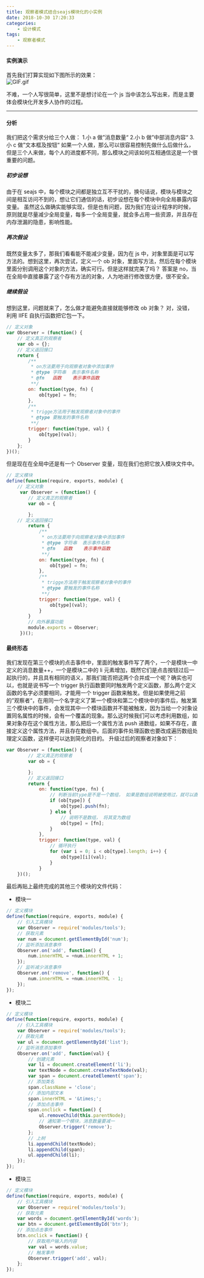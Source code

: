 ```yaml
---
title: 观察者模式结合seajs模块化的小实例
date: 2018-10-30 17:20:33
categories:
	- 设计模式
tags:
	- 观察者模式
---
```


#### 实例演示

首先我们打算实现如下图所示的效果：  
![GIF.gif](https://myblog-1257961174.cos.ap-beijing.myqcloud.com/04-Modular-example/GIF.gif)

<!-- more -->

不难，一个人写很简单，这里不是想讨论在一个 js 当中该怎么写出来，而是主要体会模块化开发多人协作的过程。

---

#### 分析

我们把这个需求分给三个人做： 1.小 a 做”消息数量“ 2.小 b 做”中部消息内容“ 3.小 c 做”文本框及按钮“
如果一个人做，那么可以很容易控制先做什么后做什么，但是三个人来做，每个人的进度都不同，那么模块之间该如何互相通信这是一个很重要的问题。

##### 初步设想

由于在 seajs 中，每个模块之间都是独立互不干扰的，换句话说，模块与模块之间是相互访问不到的，想让它们通信的话，初步设想在每个模块中向全局暴露内容变量。
虽然这么做确实能够实现，但是也有问题，因为我们在设计程序的时候，原则就是尽量减少全局变量，每多一个全局变量，就会多占用一些资源，并且存在内存泄漏的隐患，影响性能。

##### 再次假设

既然变量太多了，那我们看看能不能减少变量，因为在 js 中，对象里面是可以写方法的。想到这里，再次尝试，定义一个 ob 对象，里面写方法，然后在每个模块里面分别调用这个对象的方法，确实可行。但是这样就完美了吗？
答案是 no，当在全局中直接暴露了这个存有方法的对象，人为地进行修改很方便，很不安全。

##### 继续假设

想到这里，问题就来了，怎么做才能避免直接就能够修改 ob 对象？
对，没错，利用 IIFE 自执行函数把它包一下。

```javascript
// 定义对象
var Observer = (function() {
    // 定义真正的观察者
    var ob = {};
    // 定义返回接口
    return {
        /**
         * on方法要用于向观察者对象中添加事件
         * @type 字符串  表示事件名称
         * @fn   函数    表示事件函数
         **/
        on: function(type, fn) {
            ob[type] = fn;
        },
        /**
         * trigge方法用于触发观察者对象中的事件
         * @type 要触发的事件名称
         **/
        trigger: function(type, val) {
            ob[type](val);
        }
    };
})();
```

但是现在在全局中还是有一个 Observer 变量，现在我们也把它放入模块文件中。

```javascript
// 定义模块
define(function(require, exports, module) {
	// 定义对象
	 var Observer = (function() {
	 	// 定义真正的观察者
	 	var ob = {

	 	};
	// 定义返回接口
	 	return {
	 		/**
	 		 * on方法要用于向观察者对象中添加事件
	 		 * @type 字符串  表示事件名称
	 		 * @fn   函数    表示事件函数
	 		 **/
	 		on: function(type, fn) {
	 			ob[type] = fn;
	 		},
	 		/**
	 		 * trigge方法用于触发观察者对象中的事件
	 		 * @type 要触发的事件名称
	 		 **/
	 		trigger: function(type, val) {
	 			ob[type](val);
	 		}
	 	}
        // 向外暴露功能
		module.exports = Observer;
	 })();
```

#### 最终形态

我们发现在第三个模块的点击事件中，里面的触发事件写了两个，一个是模块一中定义的消息数量++，一个是模块二中的 li 元素增加，既然它们是点击按钮过后一起执行的，并且具有相同的语义，那我们能否把这两个合并成一个呢？确实也可以，也就是说书写一个 trigger 执行函数要同时触发两个定义函数，那么两个定义函数的名字必须要相同，才能用一个 trigger 函数来触发。但是如果使用之前的”观察者“，在用同一个名字定义了第一个模块和第二个模块中的事件后，触发第三个模块中的事件，会发现其中一个模块函数并不能被触发，因为当给一个对象设置同名属性的时候，会有一个覆盖的现象。那么这时候我们可以考虑利用数组，如果对象存在这个属性方法，那么把后一个属性方法 push 进数组，如果不存在，直接定义这个属性方法，并且存在数组中。后面的事件处理函数也要改成遍历数组处理定义函数，这样便可以达到简化的目的。
升级过后的观察者对象如下：

```javascript
var Observer = (function() {
		// 定义真正的观察者
		var ob = {

		};
		// 定义返回接口
		return {
			on: function(type, fn) {
				// 判断当前type是不是一个数组， 如果是数组说明被使用过，就可以直接push进去
				if (ob[type]) {
					ob[type].push(fn);
				} else {
					// 说明不是数组， 将其变为数组
					ob[type] = [fn];
				}
			},
			trigger: function(type, val) {
				// 循环执行
				for (var i = 0; i < ob[type].length; i++) {
					ob[type][i](val);
				}
			}
	})();
```

最后再贴上最终完成的其他三个模块的文件代码：

-   模块一

```javascript
// 定义模块
define(function(require, exports, module) {
    // 引入工具模块
    var Observer = require('modules/tools');
    // 获取元素
    var num = document.getElementById('num');
    // 监听添加消息事件
    Observer.on('add', function() {
        num.innerHTML = +num.innerHTML + 1;
    });
    // 监听减少消息事件
    Observer.on('remove', function() {
        num.innerHTML = +num.innerHTML - 1;
    });
});
```

-   模块二

```javascript
// 定义模块
define(function(require, exports, module) {
    // 引入工具模块
    var Observer = require('modules/tools');
    // 获取元素
    var ul = document.getElementById('list');
    // 监听消息添加事件
    Observer.on('add', function(val) {
        // 创建元素
        var li = document.createElement('li');
        var textNode = document.createTextNode(val);
        var span = document.createElement('span');
        // 添加类名
        span.className = 'close';
        // 添加内部文本
        span.innerHTML = '&times;';
        // 添加点击事件
        span.onclick = function() {
            ul.removeChild(this.parentNode);
            // 通知第一个模块，消息数量要减一
            Observer.trigger('remove');
        };
        // 上树
        li.appendChild(textNode);
        li.appendChild(span);
        ul.appendChild(li);
    });
});
```

-   模块三

```javascript
// 定义模块
define(function(require, exports, module) {
    // 引入工具模块
    var Observer = require('modules/tools');
    // 获取元素
    var words = document.getElementById('words');
    var btn = document.getElementById('btn');
    // 添加点击事件
    btn.onclick = function() {
        // 获取用户输入的内容
        var val = words.value;
        // 触发事件
        Observer.trigger('add', val);
    };
});
```
